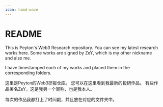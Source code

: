 ```yaml
---
icon: hand-wave
---
```


# README

This is Peyton's Web3 Research repository. You can see my latest research works here. Some works are signed by ZeY, which is my other nickname and also me.

I have timestamped each of my works and placed them in the corresponding folders.

这里是Peyton的Web3研报仓库。 您可以在这里看到我最新的投研作品。 有些作品署名ZeY，这是我另一个昵称，也是我本人。

每次的作品我都打上了时间戳，并且放在对应的文件夹中。
